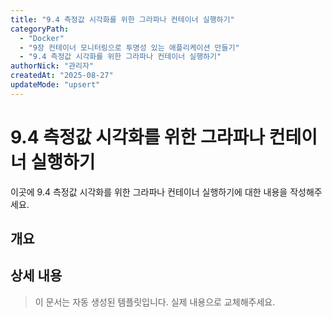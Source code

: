```yaml
---
title: "9.4 측정값 시각화를 위한 그라파나 컨테이너 실행하기"
categoryPath:
  - "Docker"
  - "9장 컨테이너 모니터링으로 투명성 있는 애플리케이션 만들기"
  - "9.4 측정값 시각화를 위한 그라파나 컨테이너 실행하기"
authorNick: "관리자"
createdAt: "2025-08-27"
updateMode: "upsert"
---
```


# 9.4 측정값 시각화를 위한 그라파나 컨테이너 실행하기

이곳에 9.4 측정값 시각화를 위한 그라파나 컨테이너 실행하기에 대한 내용을 작성해주세요.

## 개요

<!-- 내용을 작성해주세요 -->

## 상세 내용

<!-- 내용을 작성해주세요 -->

> 이 문서는 자동 생성된 템플릿입니다. 실제 내용으로 교체해주세요.

